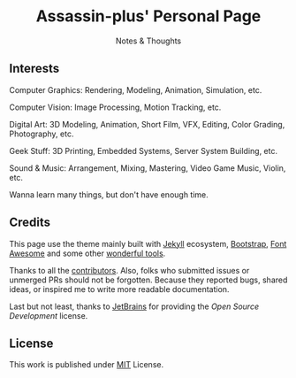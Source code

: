 <div align="center">

  # Assassin-plus' Personal Page

  Notes & Thoughts

</div>

## Interests

Computer Graphics:
  Rendering, Modeling, Animation, Simulation, etc.
  
Computer Vision:
  Image Processing, Motion Tracking, etc.
  
Digital Art:
  3D Modeling, Animation, Short Film, VFX, Editing, Color Grading, Photography, etc.
  
Geek Stuff:
  3D Printing, Embedded Systems, Server System Building, etc.
  
Sound & Music:
  Arrangement, Mixing, Mastering, Video Game Music, Violin, etc.

Wanna learn many things, but don't have enough time.

## Credits

This page use the theme mainly built with [Jekyll][jekyllrb] ecosystem,
[Bootstrap][bootstrap], [Font Awesome][icons] and some other [wonderful tools][lib].

Thanks to all the [contributors][contributors]. Also, folks who submitted issues
or unmerged PRs should not be forgotten. Because they reported bugs, shared ideas,
or inspired me to write more readable documentation.

Last but not least, thanks to [JetBrains][jetbrains] for providing the
_Open Source Development_ license.


## License

This work is published under [MIT][mit] License.

[jekyllrb]: https://jekyllrb.com/
[bootstrap]: https://getbootstrap.com/
[icons]: https://fontawesome.com/
[image]: https://www.clipartmax.com/middle/m2i8b1m2K9Z5m2K9_ant-clipart-childrens-ant-cute/
[demo]: https://cotes2020.github.io/chirpy-demo/
[wiki]: https://github.com/cotes2020/jekyll-theme-chirpy/wiki
[contribute-guide]: https://github.com/cotes2020/jekyll-theme-chirpy/blob/master/.github/CONTRIBUTING.md
[contributors]: https://github.com/cotes2020/jekyll-theme-chirpy/graphs/contributors
[lib]: https://github.com/cotes2020/chirpy-static-assets
[jetbrains]: https://www.jetbrains.com/?from=jekyll-theme-chirpy
[donation]: https://sponsor.cotes.page/
[mit]: https://github.com/cotes2020/jekyll-theme-chirpy/blob/master/LICENSE
